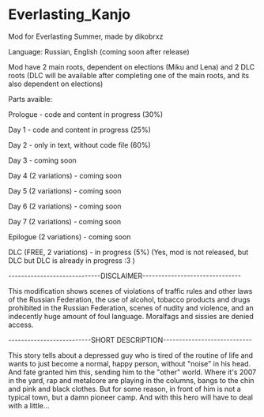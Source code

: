 # Everlasting_Kanjo
Mod for Everlasting Summer, made by dikobrxz

Language: Russian, English (coming soon after release)

Mod have 2 main roots, dependent on elections (Miku and Lena) and 2 DLC roots (DLC will be available after completing one of the main roots, and its also dependent on elections)

Parts avaible:

Prologue - code and content in progress (30%)

Day 1 - code and content in progress (25%)

Day 2 - only in text, without code file (60%)

Day 3 - coming soon

Day 4 (2 variations) - coming soon

Day 5 (2 variations) - coming soon

Day 6 (2 variations) - coming soon

Day 7 (2 variations) - coming soon

Epilogue (2 variations) - coming soon

DLC (FREE, 2 variations) - in progress (5%)     (Yes, mod is not released, but DLC but DLC is already in progress :3 )


-----------------------------DISCLAIMER-------------------------------

This modification shows scenes of violations of traffic rules and other laws of the Russian Federation, the use of alcohol, tobacco products and drugs prohibited in the Russian Federation, scenes of nudity and violence, and an indecently huge amount of foul language.
Moralfags and sissies are denied access.

--------------------------SHORT DESCRIPTION----------------------------

This story tells about a depressed guy who is tired of the routine of life and wants to just become a normal, happy person, without "noise" in his head.
And fate granted him this, sending him to the "other" world. Where it's 2007 in the yard, rap and metalcore are playing in the columns, bangs to the chin and pink and black clothes.
But for some reason, in front of him is not a typical town, but a damn pioneer camp. And with this hero will have to deal with a little...

